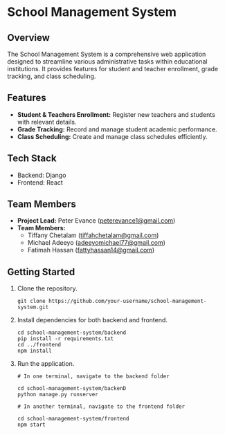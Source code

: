 # School Management System

## Overview

The School Management System is a comprehensive web application designed to streamline various administrative tasks within educational institutions. It provides features for student and teacher enrollment, grade tracking, and class scheduling.

## Features

- **Student & Teachers Enrollment:** Register new teachers and students with relevant details.
- **Grade Tracking:** Record and manage student academic performance.
- **Class Scheduling:** Create and manage class schedules efficiently.

## Tech Stack

- Backend: Django
- Frontend: React

## Team Members

- **Project Lead:** Peter Evance (peterevance1@gmail.com)
- **Team Members:**
  - Tiffany Chetalam (tiffahchetalam@gmail.com)
  - Michael Adeeyo (adeeyomichael77@gmail.com)
  - Fatimah Hassan (fattyhassan14@gmail.com)

## Getting Started

1. Clone the repository.
   ```
   git clone https://github.com/your-username/school-management-system.git

2. Install dependencies for both backend and frontend.
    ```
    cd school-management-system/backend
    pip install -r requirements.txt
    cd ../frontend
    npm install

3. Run the application.
    ```
    # In one terminal, navigate to the backend folder
    
    cd school-management-system/backenD
    python manage.py runserver
    
    # In another terminal, navigate to the frontend folder
    
    cd school-management-system/frontend
    npm start
